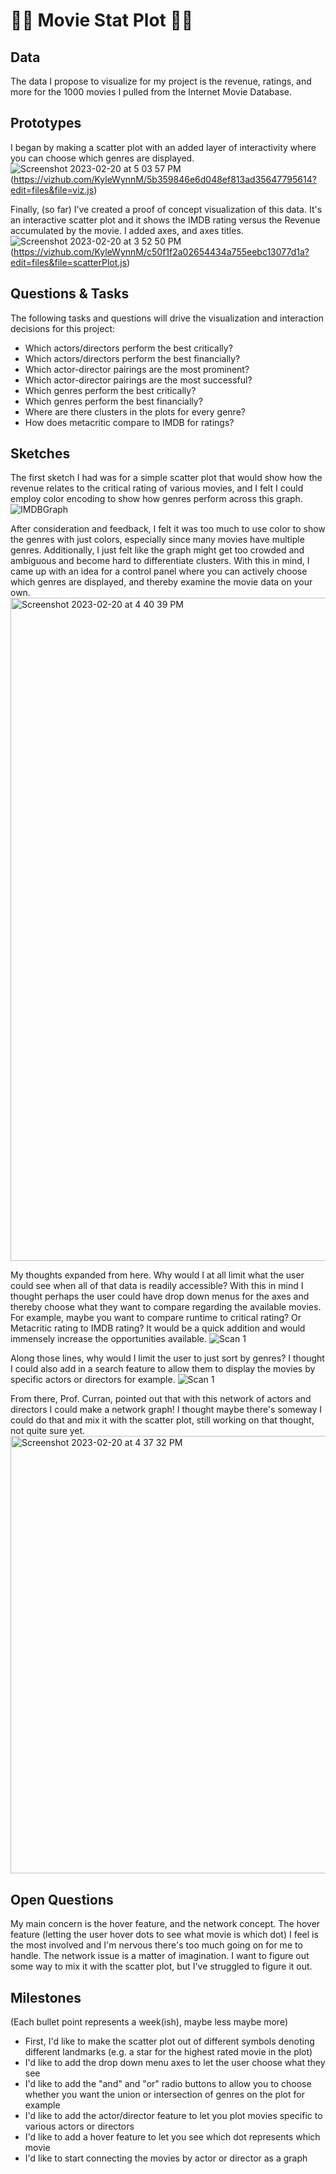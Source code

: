 # 🎥🍿 Movie Stat Plot 🎥🍿 

## Data

The data I propose to visualize for my project is the revenue, ratings, and more for the 1000 movies I pulled from the Internet Movie Database. 

## Prototypes

I began by making a scatter plot with an added layer of interactivity where you can choose which genres are displayed.
![Screenshot 2023-02-20 at 5 03 57 PM](https://user-images.githubusercontent.com/74930526/220204962-4e3258ac-35a5-4a8e-a834-f168ac2cb96e.png)
(https://vizhub.com/KyleWynnM/5b359846e6d048ef813ad35647795614?edit=files&file=viz.js)

Finally, (so far) I’ve created a proof of concept visualization of this data. It's an interactive scatter plot and it shows the IMDB rating versus the Revenue accumulated by the movie. I added axes, and axes titles.
![Screenshot 2023-02-20 at 3 52 50 PM](https://user-images.githubusercontent.com/74930526/220196828-f4ec6967-b955-44cb-99f0-6b7792936cf1.png)
(https://vizhub.com/KyleWynnM/c50f1f2a02654434a755eebc13077d1a?edit=files&file=scatterPlot.js)

## Questions & Tasks

The following tasks and questions will drive the visualization and interaction decisions for this project:

 * Which actors/directors perform the best critically?
 * Which actors/directors perform the best financially?
 * Which actor-director pairings are the most prominent?
 * Which actor-director pairings are the most successful?
 * Which genres perform the best critically?
 * Which genres perform the best financially?
 * Where are there clusters in the plots for every genre?
 * How does metacritic compare to IMDB for ratings?

## Sketches

The first sketch I had was for a simple scatter plot that would show how the revenue relates to the critical rating of various movies, and I felt I could employ color encoding to show how genres perform across this graph.
![IMDBGraph](https://user-images.githubusercontent.com/74930526/220202090-70406735-1f92-4146-a66b-c4040a5b6d87.jpeg)

After consideration and feedback, I felt it was too much to use color to show the genres with just colors, especially since many movies have multiple genres. Additionally, I just felt like the graph might get too crowded and ambiguous and become hard to differentiate clusters. With this in mind, I came up with an idea for a control panel where you can actively choose which genres are displayed, and thereby examine the movie data on your own.
<img width="1061" alt="Screenshot 2023-02-20 at 4 40 39 PM" src="https://user-images.githubusercontent.com/74930526/220202296-68617610-9b53-4b19-b3a3-a591f67fae94.png">

My thoughts expanded from here. Why would I at all limit what the user could see when all of that data is readily accessible? With this in mind I thought perhaps the user could have drop down menus for the axes and thereby choose what they want to compare regarding the available movies. For example, maybe you want to compare runtime to critical rating? Or Metacritic rating to IMDB rating? It would be a quick addition and would immensely increase the opportunities available.
![Scan 1](https://user-images.githubusercontent.com/74930526/220202649-608e7786-4943-4871-9729-93c6496190b2.jpeg)

Along those lines, why would I limit the user to just sort by genres? I thought I could also add in a search feature to allow them to display the movies by specific actors or directors for example.
![Scan 1](https://user-images.githubusercontent.com/74930526/220203493-3b515778-1463-4f8d-8761-a535dbd307e3.jpeg)

From there, Prof. Curran, pointed out that with this network of actors and directors I could make a network graph! I thought maybe there's someway I could do that and mix it with the scatter plot, still working on that thought, not quite sure yet.
<img width="700" alt="Screenshot 2023-02-20 at 4 37 32 PM" src="https://user-images.githubusercontent.com/74930526/220203472-87c75b76-fd30-4a06-9946-471d34761710.png">


## Open Questions

My main concern is the hover feature, and the network concept.
The hover feature (letting the user hover dots to see what movie is which dot) I feel is the most involved and I'm nervous there's too much going on for me to handle.
The network issue is a matter of imagination. I want to figure out some way to mix it with the scatter plot, but I've struggled to figure it out.

## Milestones
(Each bullet point represents a week(ish), maybe less maybe more)
* First, I'd like to make the scatter plot out of different symbols denoting different landmarks (e.g. a star for the highest rated movie in the plot)
* I'd like to add the drop down menu axes to let the user choose what they see
* I'd like to add the "and" and "or" radio buttons to allow you to choose whether you want the union or intersection of genres on the plot for example
* I'd like to add the actor/director feature to let you plot movies specific to various actors or directors
* I'd like to add a hover feature to let you see which dot represents which movie
* I'd like to start connecting the movies by actor or director as a graph
